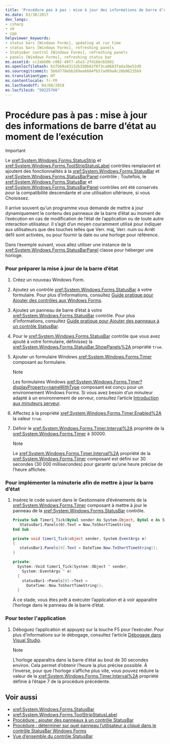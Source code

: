 ```yaml
---
title: 'Procédure pas à pas : mise à jour des informations de barre d’état au moment de l’exécution'
ms.date: 03/30/2017
dev_langs:
- csharp
- vb
- cpp
helpviewer_keywords:
- status bars [Windows Forms], updating at run time
- status bars [Windows Forms], refreshing panels
- StatusBar control [Windows Forms], refreshing panels
- panels [Windows Forms], refreshing status bar
ms.assetid: cc2abb06-c082-49f7-a5a3-2fd1bbcb58d1
ms.openlocfilehash: 61fb68a43132b350b62f073ca8683fada3be52d8
ms.sourcegitcommit: 5b6d778ebb269ee6684fb57ad69a8c28b06235b9
ms.translationtype: HT
ms.contentlocale: fr-FR
ms.lasthandoff: 04/08/2019
ms.locfileid: "59225766"
---
```

# <a name="walkthrough-updating-status-bar-information-at-run-time"></a>Procédure pas à pas : mise à jour des informations de barre d’état au moment de l’exécution
> [!IMPORTANT]
>  Le <xref:System.Windows.Forms.StatusStrip> et <xref:System.Windows.Forms.ToolStripStatusLabel> contrôles remplacent et ajoutent des fonctionnalités à la <xref:System.Windows.Forms.StatusBar> et <xref:System.Windows.Forms.StatusBarPanel> contrôle ; Toutefois, le <xref:System.Windows.Forms.StatusBar> et <xref:System.Windows.Forms.StatusBarPanel> contrôles ont été conservés pour la compatibilité descendante et une utilisation ultérieure, si vous Choisissez.  
  
 Il arrive souvent qu’un programme vous demande de mettre à jour dynamiquement le contenu des panneaux de la barre d’état au moment de l’exécution en cas de modification de l’état de l’application ou de toute autre interaction utilisateur. Il s’agit d’un moyen couramment utilisé pour indiquer aux utilisateurs que des touches telles que Verr. maj, Verr. num ou Arrêt défil sont activées, ou pour fournir la date ou une horloge pour référence.  
  
 Dans l’exemple suivant, vous allez utiliser une instance de la <xref:System.Windows.Forms.StatusBarPanel> classe pour héberger une horloge.  
  
### <a name="to-get-the-status-bar-ready-for-updating"></a>Pour préparer la mise à jour de la barre d’état  
  
1.  Créez un nouveau Windows Form.  
  
2.  Ajoutez un contrôle <xref:System.Windows.Forms.StatusBar> à votre formulaire. Pour plus d’informations, consultez [Guide pratique pour Ajouter des contrôles aux Windows Forms](how-to-add-controls-to-windows-forms.md).  
  
3.  Ajoutez un panneau de barre d’état à votre <xref:System.Windows.Forms.StatusBar> contrôle. Pour plus d’informations, consultez [Guide pratique pour Ajouter des panneaux à un contrôle StatusBar](how-to-add-panels-to-a-statusbar-control.md).  
  
4.  Pour le <xref:System.Windows.Forms.StatusBar> contrôle que vous avez ajouté à votre formulaire, définissez la <xref:System.Windows.Forms.StatusBar.ShowPanels%2A> propriété `true`.  
  
5.  Ajouter un formulaire Windows <xref:System.Windows.Forms.Timer> composant au formulaire.  
  
    > [!NOTE]
    >  Les formulaires Windows <xref:System.Windows.Forms.Timer?displayProperty=nameWithType> composant est conçu pour un environnement Windows Forms. Si vous avez besoin d’un minuteur adapté à un environnement de serveur, consultez l’article [Introduction aux minuteurs serveur](https://docs.microsoft.com/previous-versions/visualstudio/visual-studio-2008/tb9yt5e6(v=vs.90)).  
  
6.  Affectez à la propriété <xref:System.Windows.Forms.Timer.Enabled%2A> la valeur `true`.  
  
7.  Définir le <xref:System.Windows.Forms.Timer.Interval%2A> propriété de la <xref:System.Windows.Forms.Timer> à 30000.  
  
    > [!NOTE]
    >  Le <xref:System.Windows.Forms.Timer.Interval%2A> propriété de la <xref:System.Windows.Forms.Timer> composant est défini sur 30 secondes (30 000 millisecondes) pour garantir qu’une heure précise de l’heure affichée.  
  
### <a name="to-implement-the-timer-to-update-the-status-bar"></a>Pour implémenter la minuterie afin de mettre à jour la barre d’état  
  
1.  Insérez le code suivant dans le Gestionnaire d’événements de la <xref:System.Windows.Forms.Timer> composant à mettre à jour le panneau de la <xref:System.Windows.Forms.StatusBar> contrôle.  
  
    ```vb  
    Private Sub Timer1_Tick(ByVal sender As System.Object, ByVal e As System.EventArgs) Handles Timer1.Tick  
       StatusBar1.Panels(0).Text = Now.ToShortTimeString  
    End Sub  
    ```  
  
    ```csharp  
    private void timer1_Tick(object sender, System.EventArgs e)  
    {  
       statusBar1.Panels[0].Text = DateTime.Now.ToShortTimeString();  
    }  
    ```  
  
    ```cpp  
    private:  
      System::Void timer1_Tick(System::Object ^ sender,  
        System::EventArgs ^ e)  
      {  
        statusBar1->Panels[0]->Text =  
          DateTime::Now.ToShortTimeString();  
      }  
    ```  
  
     À ce stade, vous êtes prêt à exécuter l’application et à voir apparaître l’horloge dans le panneau de la barre d’état.  
  
### <a name="to-test-the-application"></a>Pour tester l'application  
  
1.  Déboguez l’application et appuyez sur la touche F5 pour l’exécuter. Pour plus d’informations sur le débogage, consultez l’article [Débogage dans Visual Studio](/visualstudio/debugger/debugging-in-visual-studio).  
  
    > [!NOTE]
    >  L’horloge apparaîtra dans la barre d’état au bout de 30 secondes environ. Cela permet d’obtenir l’heure la plus précise possible. À l’inverse, pour que l’horloge s’affiche plus vite, vous pouvez réduire la valeur de la <xref:System.Windows.Forms.Timer.Interval%2A> propriété définie à l’étape 7 de la procédure précédente.  
  
## <a name="see-also"></a>Voir aussi

- <xref:System.Windows.Forms.StatusBar>
- <xref:System.Windows.Forms.ToolStripStatusLabel>
- [Procédure : ajouter des panneaux à un contrôle StatusBar](how-to-add-panels-to-a-statusbar-control.md)
- [Procédure : déterminer sur quel panneau l’utilisateur a cliqué dans le contrôle StatusBar Windows Forms](determine-which-panel-wf-statusbar-control-was-clicked.md)
- [Vue d’ensemble du contrôle StatusBar](statusbar-control-overview-windows-forms.md)
